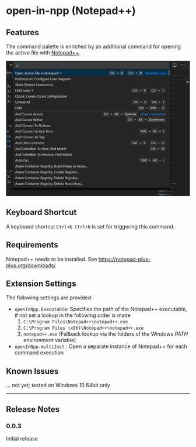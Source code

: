 # open-in-npp (Notepad++)

## Features

The command palette is enriched by an additional command for opening the active file with [Notepad++](https://notepad-plus-plus.org/).

![](images/VSC.png)

## Keyboard Shortcut
A keyboard shortcut `Ctrl+K Ctrl+N` is set for triggering this command.

## Requirements

Notepad++ needs to be installed. See https://notepad-plus-plus.org/downloads/

## Extension Settings

The following settings are provided:

* `openInNpp.Executable`: Specifies the path of the Notepad++ executable, if not set a lookup in the following order is made
  1. `C:\Program Files\Notepad++\notepad++.exe`
  2. `C:\Program Files (x86)\Notepad++\notepad++.exe`
  3. `notepad++.exe` (Fallback lookup via the folders of the Windows *PATH* environment variable)
* `openInNpp.multiInst` : Open a separate instance of Notepad++ for each command execution

## Known Issues

... not yet; tested on Windows 10 64bit only

-----------------------------------------------------------------------------------------------------------

## Release Notes

### 0.0.3

Initial release